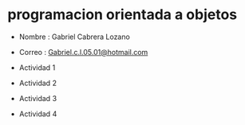 # programacion orientada a objetos

- Nombre : Gabriel Cabrera Lozano
- Correo : Gabriel.c.l.05.01@hotmail.com

- Actividad 1 
- Actividad 2 



- Actividad 3 
- Actividad 4